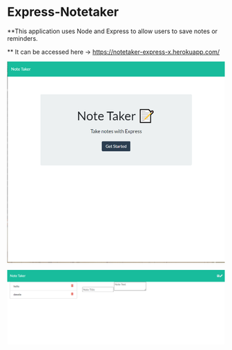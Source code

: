 # Express-Notetaker

**This application uses Node and Express to allow users to save notes or reminders.

** It can be accessed here -> https://notetaker-express-x.herokuapp.com/

![Front page](public/assets/css/images/frontpage.png)

![Add note page](public/assets/css/images/addnote.png)
